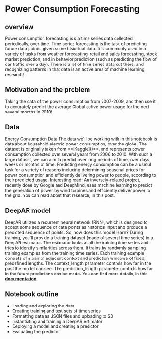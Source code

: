 <h1>Power Consumption Forecasting </h1>

<h2>overview</h2>	 

Power consumption forecasting is s a time series data collected periodically, over time. Time series forecasting is the task of predicting future data points, given some historical data. It is commonly used in a variety of tasks from weather forecasting, retail and sales forecasting, stock market prediction, and in behavior prediction (such as predicting the flow of car traffic over a day). There is a lot of time series data out there, and recognizing patterns in that data is an active area of machine learning research!
<h2>Motivation and the problem</h2>	 

Taking the data of the power consumption from 2007-2009, and then use it to accurately predict the average Global active power usage for the next several months in 2010!

<h2>Data</h2>	 
Energy Consumption Data
The data we'll be working with in this notebook is data about household electric power consumption, over the globe. The dataset is originally taken from **[Kaggle]()**, and represents power consumption collected over several years from 2006 to 2010. With such a large dataset, we can aim to predict over long periods of time, over days, weeks or months of time. Predicting energy consumption can be a useful task for a variety of reasons including determining seasonal prices for power consumption and efficiently delivering power to people, according to their predicted usage.
Interesting read: An inversely-related project, recently done by Google and DeepMind, uses machine learning to predict the generation of power by wind turbines and efficiently deliver power to the grid. You can read about that research, in this post.

<h2> DeepAR model</h2>

DeepAR utilizes a recurrent neural network (RNN), which is designed to accept some sequence of data points as historical input and produce a predicted sequence of points. So, how does this model learn?
During training, you'll provide a training dataset (made of several time series) to a DeepAR estimator. The estimator looks at all the training time series and tries to identify similarities across them. It trains by randomly sampling training examples from the training time series.
Each training example consists of a pair of adjacent context and prediction windows of fixed, predefined lengths.
The context_length parameter controls how far in the past the model can see.
The prediction_length parameter controls how far in the future predictions can be made.
You can find more details, in this **[documentation](https://docs.aws.amazon.com/sagemaker/latest/dg/deepar_how-it-works.html)**.

<h2>Notebook outline</h2>	 

* Loading and exploring the data
* Creating training and test sets of time series
* Formatting data as JSON files and uploading to S3
* Instantiating and training a DeepAR estimator
* Deploying a model and creating a predictor
* Evaluating the predictor
